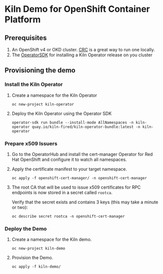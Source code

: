 # Kiln Demo for OpenShift Container Platform

## Prerequisites

1. An OpenShift v4 or OKD cluster. [CRC](https://github.com/crc-org/crc) is a great way to run one locally.
2. The [OperatorSDK](https://sdk.operatorframework.io/docs/installation/) for installing a Kiln Operator release on you cluster

## Provisioning the demo

### Install the Kiln Operator

1. Create a namespace for the Kiln Operator

   `oc new-project kiln-operator`

2. Deploy the Kiln Operator using the Operator SDK

   `operator-sdk run bundle --install-mode AllNamespaces -n kiln-operator quay.io/kiln-fired/kiln-operator-bundle:latest -n kiln-operator`

### Prepare x509 Issuers

1. Go to the OperatorHub and install the cert-manager Operator for Red Hat OpenShift and configure it to watch all namespaces.

2. Apply the certificate manifest to your target namespace.

   `oc apply -f openshift-cert-manager/ -n openshift-cert-manager`

5. The root CA that will be used to issue x509 certificates for RPC endpoints is now stored in a secret called `rootca`.

   Verify that the secret exists and contains 3 keys (this may take a minute or two):

   `oc describe secret rootca -n openshift-cert-manager`

### Deploy the Demo

1. Create a namespace for the Kiln demo.

   `oc new-project kiln-demo`

2. Provision the Demo.

   `oc apply -f kiln-demo/`